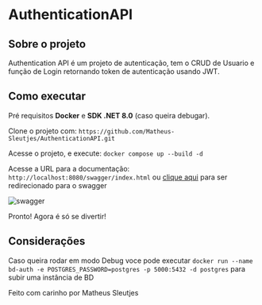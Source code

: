# AuthenticationAPI

## Sobre o projeto 

Authentication API é um projeto de autenticação, tem o CRUD de Usuario e função de Login retornando token de autenticação usando JWT.

## Como executar

Pré requisitos **Docker** e **SDK .NET 8.0** (caso queira debugar).

Clone o projeto com: `https://github.com/Matheus-Sleutjes/AuthenticationAPI.git`

Acesse o projeto, e execute: `docker compose up --build -d`

Acesse a URL para a documentação: `http://localhost:8080/swagger/index.html` ou [clique aqui](http://localhost:8080/swagger/index.html) para ser redirecionado para o swagger

<img src="AuthenticationAPI/swagger.png" alt="swagger">

Pronto! Agora é só se divertir!

## Considerações

Caso queira rodar em modo Debug voce pode executar `docker run --name bd-auth -e POSTGRES_PASSWORD=postgres -p 5000:5432 -d postgres` para subir uma instância de BD

Feito com carinho por Matheus Sleutjes